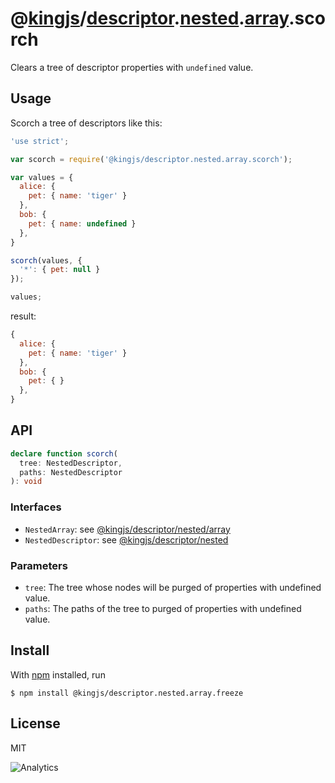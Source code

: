 # @[kingjs](https://www.npmjs.com/package/kingjs)/[descriptor](https://www.npmjs.com/package/@kingjs/descriptor).[nested](https://www.npmjs.com/package/@kingjs/descriptor.nested).[array](https://www.npmjs.com/package/@kingjs/descriptor.nested.array).scorch
Clears a tree of descriptor properties with `undefined` value.
## Usage
Scorch a tree of descriptors like this:
```js
'use strict';

var scorch = require('@kingjs/descriptor.nested.array.scorch');

var values = {
  alice: {
    pet: { name: 'tiger' }
  },
  bob: {
    pet: { name: undefined }
  },
}

scorch(values, {
  '*': { pet: null }
});

values;
```
result:
```js
{
  alice: {
    pet: { name: 'tiger' }
  },
  bob: {
    pet: { }
  },
}
```
## API
```ts
declare function scorch(
  tree: NestedDescriptor,
  paths: NestedDescriptor
): void
```
### Interfaces
- `NestedArray`: see [@kingjs/descriptor/nested/array][nested-array-descriptor]
- `NestedDescriptor`: see [@kingjs/descriptor/nested][nested-descriptor]
### Parameters
- `tree`: The tree whose nodes will be purged of properties with undefined value.
- `paths`: The paths of the tree to purged of properties with undefined value.
## Install
With [npm](https://npmjs.org/) installed, run
```
$ npm install @kingjs/descriptor.nested.array.freeze
```
## License
MIT

![Analytics](https://analytics.kingjs.net/descriptor/nested/array/freeze)

[nested-array-descriptor]: https://www.npmjs.com/package/@kingjs/descriptor/nested/array  
[nested-descriptor]: https://www.npmjs.com/package/@kingjs/descriptor/nested